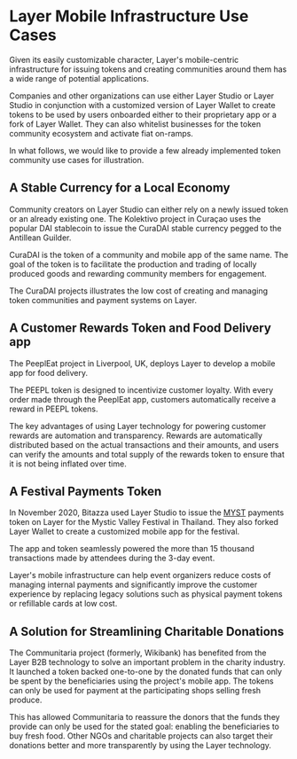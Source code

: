 # Layer Mobile Infrastructure Use Cases

Given its easily customizable character, Layer's mobile-centric infrastructure for issuing tokens and creating communities around them has a wide range of potential applications.

Companies and other organizations can use either Layer Studio or Layer Studio in conjunction with a customized version of Layer Wallet to create tokens to be used by users onboarded either to their proprietary app or a fork of Layer Wallet. They can also whitelist businesses for the token community ecosystem and activate fiat on-ramps.  

In what follows, we would like to provide a few already implemented token community use cases for illustration.

## A Stable Currency for a Local Economy

Community creators on Layer Studio can either rely on a newly issued token or an already existing one. The Kolektivo project in Curaçao uses the popular DAI stablecoin to issue the CuraDAI stable currency pegged to the Antillean Guilder.

CuraDAI is the token of a community and mobile app of the same name. The goal of the token is to facilitate the production and trading of locally produced goods and rewarding community members for engagement.

The CuraDAI projects illustrates the low cost of creating and managing token communities and payment systems on Layer.   

## A Customer Rewards Token and Food Delivery app

The PeeplEat project in Liverpool, UK, deploys Layer to develop a mobile app for food delivery. 

The PEEPL token is designed to incentivize customer loyalty. With every order made through the PeeplEat app, customers automatically receive a reward in PEEPL tokens. 

The key advantages of using Layer technology for powering customer rewards are automation and transparency. Rewards are automatically distributed based on the actual transactions and their amounts, and users can verify the amounts and total supply of the rewards token to ensure that it is not being inflated over time.  

## A Festival Payments Token

In November 2020, Bitazza used Layer Studio to issue the [MYST](https://explorer.prmscan.org/address/0x510FAD1AD23064Ae881B129314EFdD9FDa6d4782/transactions) payments token on Layer for the Mystic Valley Festival in Thailand. They also forked Layer Wallet to create a customized mobile app for the festival. 

The app and token seamlessly powered the more than 15 thousand transactions made by attendees during the 3-day event. 

Layer's mobile infrastructure can help event organizers reduce costs of managing internal payments and significantly improve the customer experience by replacing legacy solutions such as physical payment tokens or refillable cards at low cost.

## A Solution for Streamlining Charitable Donations

The Communitaria project \(formerly, Wikibank\) has benefited from the Layer B2B technology to solve an important problem in the charity industry. It launched a token backed one-to-one by the donated funds that can only be spent by the beneficiaries using the project's mobile app. The tokens can only be used for payment at the participating shops selling fresh produce.

This has allowed Communitaria to reassure the donors that the funds they provide can only be used for the stated goal: enabling the beneficiaries to buy fresh food. Other NGOs and charitable projects can also target their donations better and more transparently by using the Layer technology.  

